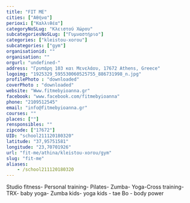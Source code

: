 ```yaml
---
title: "FIT ME"
cities: ["Αθήνα"]
perioxi: ["Καλλιθέα"]
categoryNoSLug: "Κλειστού Χώρου"
subcategoriesNoSLug: ["Γυμναστήριο"]
categories: ["kleistou-xorou"]
subcategories: ["gym"]
organisationid: ""
organisation: ""
orgurl: "undefined-"
address: "Γρυπάρη 103 και Μενελάου, 17672 Athens, Greece"
logoimg: "1925329_595530060525755_886731998_n.jpg"
profilePhoto : "downloaded"
coverPhoto : "downloaded"
website: "Www.fitmebyioanna.gr"
facebook: "www.facebook.com/fitmebyioanna"
phone: "2109512545"
email: "info@fitmebyioanna.gr"
courses: ""
places: [""]
rensponsibles: ""
zipcode: ["17672"]
UID: "school211120180320"
latitude: "37,95751581"
longitude: "23,70701926"
url: "fit-me/athina/kleistou-xorou/gym"
slug: "fit-me"
aliases:
    - /school211120180320
---
```



Studio fitness- Personal training- Pilates- Zumba- Yoga-Cross training- TRX- baby yoga- Zumba kids- yoga kids - tae Bo - body power

